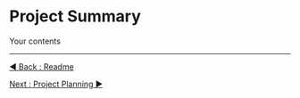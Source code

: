 # Project Summary

Your contents
















---
[◀ Back : Readme](https://github.com/rootReb0rn/iMedic/blob/c82d0b35b06a28637e090ce67944c0855c590fef/README.md)  

[Next : Project Planning ▶](https://github.com/rootReb0rn/iMedic/blob/c82d0b35b06a28637e090ce67944c0855c590fef/Documentation/B_PROJECT_PLANNING.md)